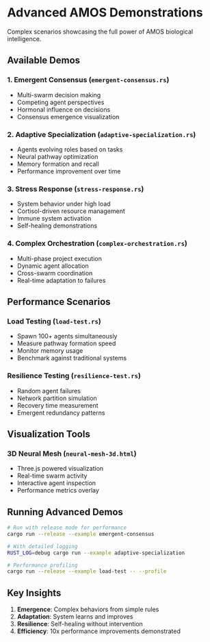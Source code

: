 # Advanced AMOS Demonstrations

Complex scenarios showcasing the full power of AMOS biological intelligence.

## Available Demos

### 1. Emergent Consensus (`emergent-consensus.rs`)
- Multi-swarm decision making
- Competing agent perspectives
- Hormonal influence on decisions
- Consensus emergence visualization

### 2. Adaptive Specialization (`adaptive-specialization.rs`)
- Agents evolving roles based on tasks
- Neural pathway optimization
- Memory formation and recall
- Performance improvement over time

### 3. Stress Response (`stress-response.rs`)
- System behavior under high load
- Cortisol-driven resource management
- Immune system activation
- Self-healing demonstrations

### 4. Complex Orchestration (`complex-orchestration.rs`)
- Multi-phase project execution
- Dynamic agent allocation
- Cross-swarm coordination
- Real-time adaptation to failures

## Performance Scenarios

### Load Testing (`load-test.rs`)
- Spawn 100+ agents simultaneously
- Measure pathway formation speed
- Monitor memory usage
- Benchmark against traditional systems

### Resilience Testing (`resilience-test.rs`)
- Random agent failures
- Network partition simulation
- Recovery time measurement
- Emergent redundancy patterns

## Visualization Tools

### 3D Neural Mesh (`neural-mesh-3d.html`)
- Three.js powered visualization
- Real-time swarm activity
- Interactive agent inspection
- Performance metrics overlay

## Running Advanced Demos

```bash
# Run with release mode for performance
cargo run --release --example emergent-consensus

# With detailed logging
RUST_LOG=debug cargo run --example adaptive-specialization

# Performance profiling
cargo run --release --example load-test -- --profile
```

## Key Insights

1. **Emergence**: Complex behaviors from simple rules
2. **Adaptation**: System learns and improves
3. **Resilience**: Self-healing without intervention
4. **Efficiency**: 10x performance improvements demonstrated